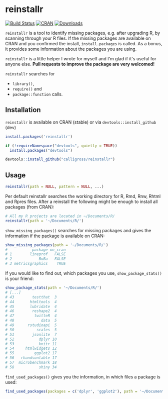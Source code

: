 reinstallr
==============
[![Build Status](https://travis-ci.org/calligross/reinstallr.svg?branch=master)](https://travis-ci.org/calligross/reinstallr)
[![CRAN](http://www.r-pkg.org/badges/version/reinstallr)](http://cran.rstudio.com/package=reinstallr) [![Downloads](http://cranlogs.r-pkg.org/badges/grand-total/reinstallr?color=brightgreen)](http://www.r-pkg.org/pkg/reinstallr)

`reinstallr` is a tool to identify missing packages, e.g. after upgrading R, by scanning through your R files. If the missing packages are available on CRAN and you confirmed the install, `install.packages` is called. As a bonus, it provides some information about the packages you are using.

`reinstallr` is a little helper I wrote for myself and I'm glad if it's useful for anyone else. **Pull requests to improve the package are very welcomed!**

`reinstallr` searches for 

* `library()`, 
* `require()` and 
* `package::function` calls. 

Installation
------------

`reinstallr` is available on CRAN (stable) or via `devtools::install_github` (dev)

```r
install.packages('reinstallr')
```


```r
if (!requireNamespace("devtools", quietly = TRUE))
  install.packages("devtools")

devtools::install_github("calligross/reinstallr")
```

Usage
------------

```r
reinstallr(path = NULL, pattern = NULL, ...)
```

Per default reinstallr searches the working directory for R, Rmd, Rnw, Rhtml and Rpres files. After a reinstall the following might be enough to install all packages (from CRAN):

```r
# All my R projects are located in ~/Documents/R/
reinstallr(path = '~/Documents/R/')

```

`show_missing_packages()` searches for missing packages and gives the information if the package is available on CRAN:

```r
show_missing_packages(path = '~/Documents/R/')
#           package on_cran
# 1        lineprof   FALSE
# 2            BuBa   FALSE
# 3 metricsgraphics    TRUE
```


If you would like to find out, which packages you use, `show_package_stats()` is your friend:

```r
show_package_stats(path = '~/Documents/R/')
# [...]
# 43        testthat  3
# 44       htmltools  4
# 45       lubridate  4
# 46        reshape2  4
# 47         twitteR  4
# 48            data  5
# 49      rstudioapi  5
# 50          scales  5
# 51        jsonlite  7
# 52           dplyr 10
# 53           knitr 11
# 54     htmlwidgets 12
# 55         ggplot2 17
# 56   rhandsontable 17
# 57  microbenchmark 18
# 58           shiny 34
```

`find_used_packages()` gives you the information, in which files a package is used:

```r
find_used_packages(packages = c('dplyr', 'ggplot2'), path = '~/Documents/R/')
```

